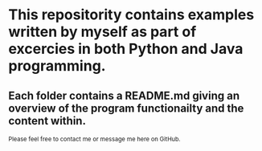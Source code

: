 # This repositority contains examples written by myself as part of excercies in both Python and Java programming.

## Each folder contains a README.md giving an overview of the program functionailty and the content within.

<sub>Please feel free to contact me or message me here on GitHub.</sub>

